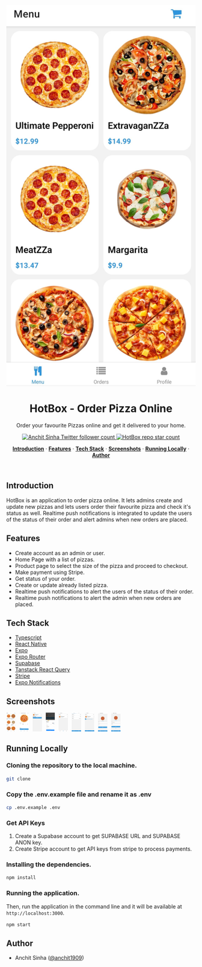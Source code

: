 <img alt="Groww Stonks - stocks/etfs broking website" src="/assets/images/1.jpg">
  <h1 align="center">HotBox - Order Pizza Online</h1>

<p align="center">
  Order your favourite Pizzas online and get it delivered to your home.
</p>

<p align="center">
  <a href="https://twitter.com/anchit1909" target="_blank">
    <img src="https://img.shields.io/twitter/follow/anchit1909?style=flat&label=anchit1909&logo=twitter&color=0bf&logoColor=fff" alt="Anchit Sinha Twitter follower count" />
  </a>
  <a href="https://github.com/Anchit1909/hotbox-food-order-react-native" target="_blank">
    <img src="https://img.shields.io/github/stars/Anchit1909/hotbox-food-order-react-native?label=Anchit1909%2FHotBox" alt="HotBox repo star count" />
  </a>
</p>

<p align="center">
  <a href="#introduction"><strong>Introduction</strong></a> ·
  <a href="#features"><strong>Features</strong></a> ·
  <a href="#tech-stack"><strong>Tech Stack</strong></a> ·
  <a href="#screenshots"><strong>Screenshots</strong></a> ·
  <a href="#running-locally"><strong>Running Locally</strong></a> ·
  <a href="#author"><strong>Author</strong></a>
</p>
<br/>

## Introduction

HotBox is an application to order pizza online. It lets admins create and update new pizzas and lets users order their favourite pizza and check it's status as well. Realtime push notifications is integrated to update the users of the status of their order and alert admins when new orders are placed.

## Features

- Create account as an admin or user.
- Home Page with a list of pizzas.
- Product page to select the size of the pizza and proceed to checkout.
- Make payment using Stripe.
- Get status of your order.
- Create or update already listed pizza.
- Realtime push notifications to alert the users of the status of their order.
- Realtime push notifications to alert the admin when new orders are placed.

## Tech Stack

- [Typescript](https://www.typescriptlang.org/)
- [React Native](https://reactnative.dev/)
- [Expo](https://expo.dev/)
- [Expo Router](https://docs.expo.dev/router/introduction/)
- [Supabase](https://supabase.com/)
- [Tanstack React Query](https://tanstack.com/query/latest)
- [Stripe](https://stripe.com/)
- [Expo Notifications](https://docs.expo.dev/push-notifications/overview/)

## Screenshots

<div style="display: flex; flex-wrap: wrap;">

  <div style="flex: 0 0 auto; margin-right: 10px;">
    <img src="/assets/images/1.jpg" alt="Image 1" style="max-width: 50px; max-height: 50px;" />
  </div>

  <div style="flex: 0 0 auto; margin-right: 10px;">
    <img alt="Company Details Page" src="/assets/images/2.jpg" style="max-width: 50px; max-height: 50px;">
  </div>

  <div style="flex: 0 0 auto; margin-right: 10px;">
    <img alt="Line Chart" src="/assets/images/3.jpg" style="max-width: 50px; max-height: 50px;">
  </div>

  <div style="flex: 0 0 auto; margin-right: 10px;">
    <img alt="Area Chart" src="/assets/images/4.jpg" style="max-width: 50px; max-height: 50px;">
  </div>

  <div style="flex: 0 0 auto; margin-right: 10px;">
    <img alt="Search Functionality" src="/assets/images/5.jpg" style="max-width: 50px; max-height: 50px;">
  </div>

  <div style="flex: 0 0 auto; margin-right: 10px;">
    <img alt="Search Functionality" src="/assets/images/6.jpg" style="max-width: 50px; max-height: 50px;">
  </div>

  <div style="flex: 0 0 auto; margin-right: 10px;">
    <img alt="Search Functionality" src="/assets/images/7.jpg" style="max-width: 50px; max-height: 50px;">
  </div>

  <div style="flex: 0 0 auto; margin-right: 10px;">
    <img alt="Search Functionality" src="/assets/images/8.jpg" style="max-width: 50px; max-height: 50px;">
  </div>

  <div style="flex: 0 0 auto; margin-right: 10px;">
    <img alt="Search Functionality" src="/assets/images/9.jpg" style="max-width: 50px; max-height: 50px;">
  </div>

</div>

## Running Locally

### Cloning the repository to the local machine.

```bash
git clone
```

### Copy the .env.example file and rename it as .env

```bash
cp .env.example .env
```

### Get API Keys

1. Create a Supabase account to get SUPABASE URL and SUPABASE ANON key.
2. Create Stripe account to get API keys from stripe to process payments.

### Installing the dependencies.

```bash
npm install
```

### Running the application.

Then, run the application in the command line and it will be available at `http://localhost:3000`.

```bash
npm start
```

## Author

- Anchit Sinha ([@anchit1909](https://twitter.com/anchit1909))
